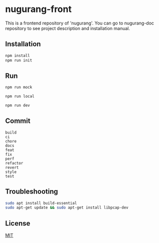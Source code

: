 # nugurang-front

This is a frontend repository of 'nugurang'.
You can go to nugurang-doc repository to see project description and installation manual.

## Installation

```bash
npm install
npm run init

```

## Run

```bash
npm run mock

```

```bash
npm run local

```

```bash
npm run dev

```

## Commit

```
build
ci
chore
docs
feat
fix
perf
refactor
revert
style
test

```

## Troubleshooting

```bash
sudo apt install build-essential
sudo apt-get update && sudo apt-get install libpcap-dev

```

## License

[MIT](https://choosealicense.com/licenses/mit/)
